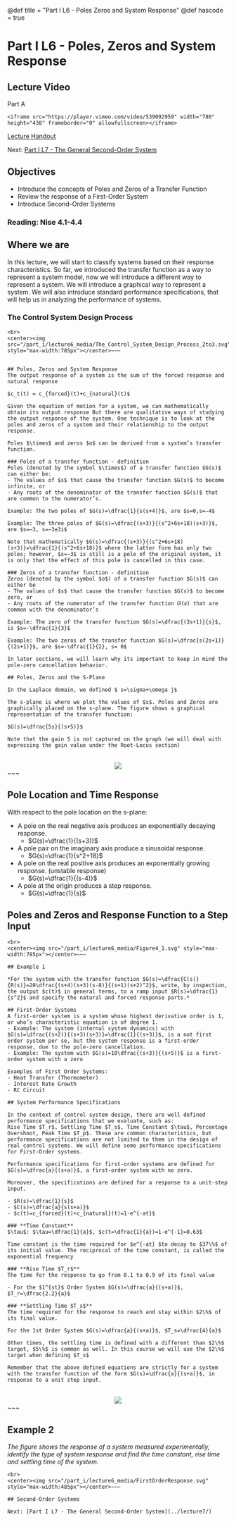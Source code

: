 @def title = "Part I L6 - Poles Zeros and System Response"
@def hascode = true

# Part I L6 - Poles, Zeros and System Response
## Lecture Video

Part A

~~~
<iframe src="https://player.vimeo.com/video/539092959" width="780" height="438" frameborder="0" allowfullscreen></iframe>
~~~

[Lecture Handout](/part_i/ME417_-_Controls_-_Part_I_Lecture_6_Poles_Zeros_and_System_Response.pdf)

Next: [Part I L7 - The General Second-Order System](../lecture7/)

## Objectives

- Introduce the concepts of Poles and Zeros of a Transfer Function
- Review the response of a First-Order System
- Introduce Second-Order Systems

### Reading: Nise 4.1-4.4

## Where we are
In this lecture, we will start to classify systems based on their response characteristics. 
So far, we introduced the transfer function as a way to represent a system model, now we will introduce a different way to represent a system. We will introduce a graphical way to represent a system. We will also introduce standard performance specifications, that will help us in analyzing the performance of systems.

### The Control System Design Process
~~~
<br>
<center><img src="/part_i/lecture6_media/The_Control_System_Design_Process_2to3.svg" style="max-width:785px"></center>~~~


## Poles, Zeros and System Response
The output response of a system is the sum of the forced response and natural response

$c_t(t) = c_{forced}(t)+c_{natural}(t)$

Given the equation of motion for a system, we can mathematically obtain its output response But there are qualitative ways of studying the output response of the system. One technique is to look at the poles and zeros of a system and their relationship to the output response. 

Poles $\times$ and zeros $o$ can be derived from a system’s transfer function.

### Poles of a transfer function - definition
Poles (denoted by the symbol $\times$) of a transfer function $G(s)$ can either be:
- The values of $s$ that cause the transfer function $G(s)$ to become infinite, or
- Any roots of the denominator of the transfer function $G(s)$ that are common to the numerator’s.

Example: The two poles of $G(s)=\dfrac{1}{s(s+4)}$, are $s=0,s=−4$

Example: The three poles of $G(s)=\dfrac{(s+3)}{(s^2+6s+18)(s+3)}$, are $s=−3, s=−3±3i$

Note that mathematically $G(s)=\dfrac{(s+3)}{(s^2+6s+18)(s+3)}=\dfrac{1}{(s^2+6s+18)}$ where the latter form has only two poles; however, $s=−3$ is still is a pole of the original system, it is only that the effect of this pole is cancelled in this case. 

### Zeros of a transfer function - definition
Zeros (denoted by the symbol $o$) of a transfer function $G(s)$ can either be
- The values of $s$ that cause the transfer function $G(s)$ to become zero, or
- Any roots of the numerator of the transfer function 𝐺(𝑠) that are common with the denominator’s
  
Example: The zero of the transfer function $G(s)=\dfrac{(3s+1)}{s}$, is $s=-\dfrac{1}{3}$

Example: The two zeros of the transfer function $G(s)=\dfrac{s(2s+1)}{(2s+1)}$, are $s=-\dfrac{1}{2}, s= 0$

In later sections, we will learn why its important to keep in mind the pole-zero cancellation behavior. 

## Poles, Zeros and the S-Plane

In the Laplace domain, we defined $ s=\sigma+\omega j$

The s-plane is where we plot the values of $s$. Poles and Zeros are graphically placed on the s-plane. The figure shows a graphical representation of the transfer function:

$G(s)=\dfrac{5s}{(s+5)}$

Note that the gain 5 is not captured on the graph (we will deal with expressing the gain value under the Root-Locus section)

~~~
<br>
<center><img src="/part_i/lecture6_media/pzexample.svg" style="max-width:485px"></center>~~~

## Pole Location and Time Response
With respect to the pole location on the s-plane:

- A pole on the real negative axis produces an exponentially decaying response. 
    - $G(s)=\dfrac{1}{(s+3)}$
- A pole pair on the imaginary axis produce a sinusoidal response.
    - $G(s)=\dfrac{1}{s^2+18}$
- A pole on the real positive axis produces an exponentially growing response. (unstable response)
    - $G(s)=\dfrac{1}{(s-4)}$
- A pole at the origin produces a step response.
    - $G(s)=\dfrac{1}{s}$

## Poles and Zeros and Response Function to a Step Input
~~~
<br>
<center><img src="/part_i/lecture6_media/Figure4_1.svg" style="max-width:785px"></center>~~~

## Example 1

*For the system with the transfer function $G(s)=\dfrac{C(s)}{R(s)}=20\dfrac{(s+4)(s+3)(s-8)}{(s+1)(s+2)^2}$, write, by inspection, the output $c(t)$ in general terms, to a ramp input $R(s)=\dfrac{1}{s^2}$ and specify the natural and forced response parts.*

## First-Order Systems
A first-order system is a system whose highest derivative order is 1, or who’s characteristic equation is of degree 1.
- Example: The system (internal system dynamics) with $G(s)=\dfrac{(s+2)}{(s+3)(s+3)}=\dfrac{1}{(s+3)}$, is a not first order system per se, but the system response is a first-order response, due to the pole-zero cancellation. 
- Example: The system with $G(s)=10\dfrac{(s+3)}{(s+5)}$ is a first-order system with a zero

Examples of First Order Systems:
- Heat Transfer (Thermometer)
- Interest Rate Growth
- RC Circuit

## System Performance Specifications

In the context of control system design, there are well defined performance specifications that we evaluate, such as:
Rise Time $T_r$, Settling Time $T_s$, Time Constant $\tau$, Percentage Overshoot, Peak Time $T_p$. These are common characteristics, but performance specifications are not limited to them in the design of real control systems. We will define some performance specifications for First-Order systems.

Performance specifications for first-order systems are defined for $G(s)=\dfrac{a}{(s+a)}$, a first-order system with no zero. 

Moreover, the specifications are defined for a response to a unit-step input.

- $R(s)=\dfrac{1}{s}$
- $C(s)=\dfrac{a}{s(s+a)}$
- $c(t)=c_{forced}(t)+c_{natural}(t)=1-e^{-at}$

### **Time Constant**
$\tau$: $\tau=\dfrac{1}{a}$, $c(t=\dfrac{1}{a})=1-e^{-1}=0.63$

Time constant is the time required for $e^{-at} $to decay to $37\%$ of its initial value. The reciprocal of the time constant, is called the exponential frequency

### **Rise Time $T_r$**
The time for the response to go from 0.1 to 0.9 of its final value

- For the $1^{st}$ Order System $G(s)=\dfrac{a}{(s+a)}$, $T_r=\dfrac{2.2}{a}$

### **Settling Time $T_s$**
The time required for the response to reach and stay within $2\%$ of its final value.

For the 1st Order System $G(s)=\dfrac{a}{(s+a)}$, $T_s=\dfrac{4}{a}$

Other times, the settling time is defined with a different than $2\%$ target, $5\%$ is common as well. In this course we will use the $2\%$ target when defining $T_s$

Remember that the above defined equations are strictly for a system with the transfer function of the form $G(s)=\dfrac{a}{(s+a)}$, in response to a unit step input.
~~~
<br>
<center><img src="/part_i/lecture6_media/Figure4_5.svg" style="max-width:385px"></center>~~~

## Example 2
*The figure shows the response of a system measured experimentally, identify the type of system response and find the time constant, rise time and settling time of the system.*

~~~
<br>
<center><img src="/part_i/lecture6_media/FirstOrderResponse.svg" style="max-width:485px"></center>~~~

## Second-Order Systems

Next: [Part I L7 - The General Second-Order System](../lecture7/)